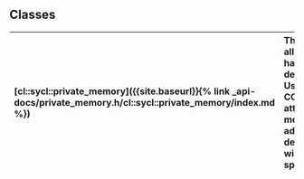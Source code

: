 ---
---
## Classes

| [cl::sycl::private_memory]({{site.baseurl}}{% link _api-docs/private_memory.h/cl::sycl::private_memory/index.md %}) | This class allows private memory allocation inside a handler::parallel_for_work_group. By default, named variables declared in a Use COMPUTECPP_PRIVATE_MEMORY_ATTR attribute to ensure that the private memory class is allocated in the private address space. By default, a variable declared in a parallel_for_work_group will be allocated in the local address space |
| :--- | :--- |

